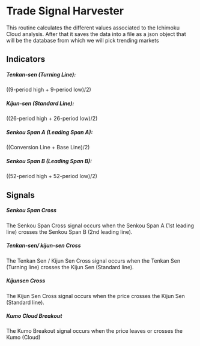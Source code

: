 # Trade Signal Harvester
This routine calculates the different values associated to the Ichimoku Cloud analysis.
After that it saves the data into a file as a json object that will be the database from which we will pick trending markets

## Indicators
##### Tenkan-sen (Turning Line): 
 ((9-period high + 9-period low)/2)

##### Kijun-sen (Standard Line):
 ((26-period high + 26-period low)/2)

##### Senkou Span A (Leading Span A):
 ((Conversion Line + Base Line)/2)

##### Senkou Span B (Leading Span B):
 ((52-period high + 52-period low)/2)


## Signals

##### Senkou Span Cross

The Senkou Span Cross signal occurs when the Senkou Span A (1st leading line) crosses the Senkou Span B (2nd leading line).

##### Tenkan-sen/ kijun-sen Cross

The Tenkan Sen / Kijun Sen Cross signal occurs when the Tenkan Sen (Turning line) crosses the Kijun Sen (Standard line).


##### Kijunsen Cross

The Kijun Sen Cross signal occurs when the price crosses the Kijun Sen (Standard line).

##### Kumo Cloud Breakout

The Kumo Breakout signal occurs when the price leaves or crosses the Kumo (Cloud)